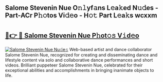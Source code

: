 ## Salome Stevenin Nue O𝚗𝚕yf𝚊ns L𝚎a𝚔ed N𝚞𝚍es - Part-ACr P𝚑𝚘tos Vi𝚍𝚎o - H𝚘𝚝 Part L𝚎a𝚔s wcxxm

# <h2><a href="http://kfczlp.oniu.top/?m=Salome+Stevenin+Nue">🔗👉 🔴 Salome Stevenin Nue P𝚑ot𝚘𝚜 V𝚒d𝚎o</a></h2>

[![Salome Stevenin Nue Nu𝚍e𝚜](https://i.imgur.com/0qMVB7G.gif)](http://kfczlp.oniu.top/?m=Salome+Stevenin+Nue)
Web-based artist and dance collaborator Salome Stevenin Nue, recognized for creating and disseminating dance and lifestyle content via solo and collaborative dance performances and short videos. Brilliant puppeteer Salome Stevenin Nue, celebrated for their exceptional abilities and accomplishments in bringing inanimate objects to life.  
